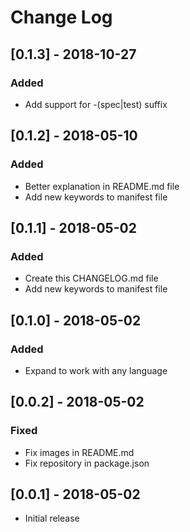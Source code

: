 # Change Log

## [0.1.3] - 2018-10-27

### Added

* Add support for -(spec|test) suffix

## [0.1.2] - 2018-05-10

### Added

* Better explanation in README.md file
* Add new keywords to manifest file

## [0.1.1] - 2018-05-02

### Added

* Create this CHANGELOG.md file
* Add new keywords to manifest file

## [0.1.0] - 2018-05-02

### Added

* Expand to work with any language

## [0.0.2] - 2018-05-02

### Fixed

* Fix images in README.md
* Fix repository in package.json

## [0.0.1] - 2018-05-02

* Initial release
